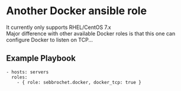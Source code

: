 # Another Docker ansible role

It currently only supports RHEL/CentOS 7.x  
Major difference with other available Docker roles is that this one can configure Docker to listen on TCP...   

## Example Playbook
```
- hosts: servers
  roles:
    - { role: sebbrochet.docker, docker_tcp: true }
```
